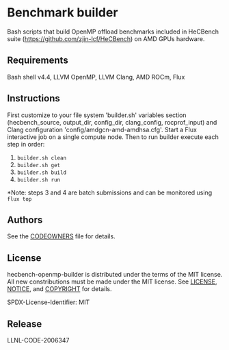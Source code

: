 # Benchmark builder
Bash scripts that build OpenMP offload benchmarks included in HeCBench suite (https://github.com/zjin-lcf/HeCBench) on AMD GPUs hardware.

## Requirements
Bash shell v4.4, LLVM OpenMP, LLVM Clang, AMD ROCm, Flux

## Instructions
First customize to your file system 'builder.sh' variables section (hecbench_source, output_dir, config_dir, clang_config, rocprof_input) and Clang configuration 'config/amdgcn-amd-amdhsa.cfg'. Start a Flux interactive job on a single compute node. Then to run builder execute each step in order:
1. `builder.sh clean`
2. `builder.sh get`
3. `builder.sh build`
4. `builder.sh run`

*Note: steps 3 and 4 are batch submissions and can be monitored using `flux top`

## Authors
See the [CODEOWNERS](CODEOWNERS) file for details.

## License
hecbench-openmp-builder is distributed under the terms of the MIT license. All new constributions must be made under the MIT license. See [LICENSE](LICENSE), [NOTICE](NOTICE), and [COPYRIGHT](COPYRIGHT) for details.

SPDX-License-Identifier: MIT

## Release
LLNL-CODE-2006347